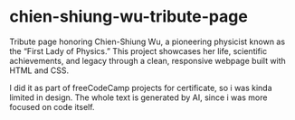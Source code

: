 # chien-shiung-wu-tribute-page
Tribute page honoring Chien-Shiung Wu, a pioneering physicist known as the “First Lady of Physics.” This project showcases her life, scientific achievements, and legacy through a clean, responsive webpage built with HTML and CSS.

I did it as part of freeCodeCamp projects for certificate, so i was kinda limited in design. The whole text is generated by AI, since i was more focused on code itself.
